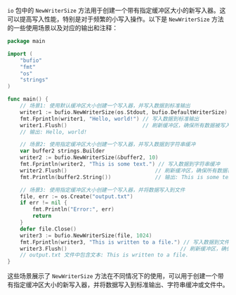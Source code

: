 `io` 包中的 `NewWriterSize` 方法用于创建一个带有指定缓冲区大小的新写入器。这可以提高写入性能，特别是对于频繁的小写入操作。以下是 `NewWriterSize` 方法的一些使用场景以及对应的输出和注释：

```go
package main

import (
	"bufio"
	"fmt"
	"os"
	"strings"
)

func main() {
	// 场景1: 使用默认缓冲区大小创建一个写入器，并写入数据到标准输出
	writer1 := bufio.NewWriterSize(os.Stdout, bufio.DefaultWriterSize)
	fmt.Fprintln(writer1, "Hello, world!") // 写入数据到标准输出
	writer1.Flush()                        // 刷新缓冲区，确保所有数据被写入
	// 输出: Hello, world!

	// 场景2: 使用指定缓冲区大小创建一个写入器，并写入数据到字符串缓冲
	var buffer2 strings.Builder
	writer2 := bufio.NewWriterSize(&buffer2, 10)
	fmt.Fprintln(writer2, "This is some text.") // 写入数据到字符串缓冲
	writer2.Flush()                            // 刷新缓冲区，确保所有数据被写入
	fmt.Println(buffer2.String())              // 输出: This is some text.

	// 场景3: 使用指定缓冲区大小创建一个写入器，并将数据写入到文件
	file, err := os.Create("output.txt")
	if err != nil {
		fmt.Println("Error:", err)
		return
	}
	defer file.Close()
	writer3 := bufio.NewWriterSize(file, 1024)
	fmt.Fprintln(writer3, "This is written to a file.") // 写入数据到文件
	writer3.Flush()                                    // 刷新缓冲区，确保所有数据被写入
	// output.txt 文件中包含文本: This is written to a file.
}
```

这些场景展示了 `NewWriterSize` 方法在不同情况下的使用，可以用于创建一个带有指定缓冲区大小的新写入器，并将数据写入到标准输出、字符串缓冲或文件中。